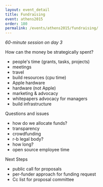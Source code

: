 ```yaml
---
layout: event_detail
title: Fundraising
event: athens2015
order: 180
permalink: /events/athens2015/fundraising/
---
```


*60-minute session on day 3*

How can the money be strategically spent?

 - people's time (grants, tasks, projects)
 - meetings
 - travel
 - build resources (cpu time)
 - Apple hardware
 - hardware (not Apple)
 - marketing & advocacy
 - whitepapers advocacy for managers
 - build infrastructure

Questions and issues

 - how do we allocate funds?
 - transparency
 - crowdfunding
 - r-b legal body?
 - how long?
 - open source employee time

Next Steps

 - public call for proposals
 - per-funder approach for funding request
 - Cc list for proposal committee
